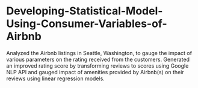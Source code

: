 # Developing-Statistical-Model-Using-Consumer-Variables-of-Airbnb
Analyzed the Airbnb listings in Seattle, Washington, to gauge the impact of various parameters on the rating received from the customers.  Generated an improved rating score by transforming reviews to scores using Google NLP API and gauged impact of amenities provided by Airbnb(s) on their reviews using linear regression models.
